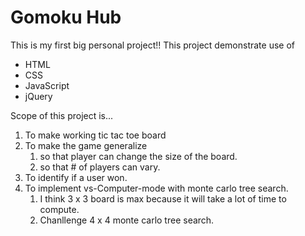 # Gomoku Hub

This is my first big personal project!!
This project demonstrate use of
<ul>
<li>HTML</li>
<li>CSS</li>
<li>JavaScript</li>
<li>jQuery</li>
</ul>

Scope of this project is...
<ol>
      <li>To make working tic tac toe board </li>
      <li>To make the game generalize
            <ol>
                  <li>so that player can change the size of the board.</li>
                  <li>so that # of players can vary.</li>
            </ol>
      </li>
      <li>To identify if a user won.</li>
      <li>To implement vs-Computer-mode with monte carlo tree search.
            <ol>
                  <li>I think 3 x 3 board is max because it will take a lot of time to compute.</li>
                  <li>Chanllenge 4 x 4 monte carlo tree search.</li>
            </ol>
      </li>
</ol>
